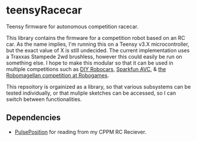 # teensyRacecar
Teensy firmware for autonomous competition racecar.

This library contains the firmware for a competition robot based on an RC car.  As the name implies, I'm running this on a Teensy v3.X microcontroller, but the exact value of X is still undecided.  The current implementation uses a Traxxas Stampede 2wd brushless, however this could easily be run on something else. I hope to make this modular so that it can be used in multiple competitions such as [DIY Robocars](https://diyrobocars.com/), [Sparkfun AVC](https://avc.sparkfun.com/), & [the Robomagellan competition at Robogames](http://robogames.net/rules/magellan.php).

This repsoitory is orgainized as a library, so that various subsystems can be tested individually, or that muliple sketches can be accessed, so I can switch between functionalities.

## Dependencies
* [PulsePosition](https://github.com/PaulStoffregen/PulsePosition) for reading from my CPPM RC Reciever.
 
